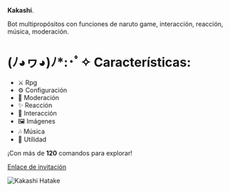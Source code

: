 **Kakashi**.

Bot multipropósitos con funciones de naruto game, interacción, reacción, música, moderación.


# (ﾉ◕ヮ◕)ﾉ*:･ﾟ✧ Características:

   * ⚔️ Rpg
   * ⚙️ Configuración
   * 🔨 Moderación
   * ✨ Reacción
   * 💖 Interacción
   * 🖼️ Imágenes
   * 🎶 Música
   * 📝 Utilidad
   
   ¡Con más de **120** comandos para explorar!
   
   [Enlace de invitación](https://discordapp.com/oauth2/authorize?client_id=494266255642066965&scope=bot&permissions=334998838)

![Kakashi Hatake](https://cdn.discordapp.com/attachments/699372463590735915/809948038952255558/6fef6c42dd2bfd9fcbfa0988c4ca63c9.gif)
